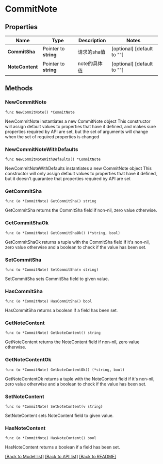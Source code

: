 # CommitNote

## Properties

Name | Type | Description | Notes
------------ | ------------- | ------------- | -------------
**CommitSha** | Pointer to **string** | 请求的sha值 | [optional] [default to ""]
**NoteContent** | Pointer to **string** | note的具体值 | [optional] [default to ""]

## Methods

### NewCommitNote

`func NewCommitNote() *CommitNote`

NewCommitNote instantiates a new CommitNote object
This constructor will assign default values to properties that have it defined,
and makes sure properties required by API are set, but the set of arguments
will change when the set of required properties is changed

### NewCommitNoteWithDefaults

`func NewCommitNoteWithDefaults() *CommitNote`

NewCommitNoteWithDefaults instantiates a new CommitNote object
This constructor will only assign default values to properties that have it defined,
but it doesn't guarantee that properties required by API are set

### GetCommitSha

`func (o *CommitNote) GetCommitSha() string`

GetCommitSha returns the CommitSha field if non-nil, zero value otherwise.

### GetCommitShaOk

`func (o *CommitNote) GetCommitShaOk() (*string, bool)`

GetCommitShaOk returns a tuple with the CommitSha field if it's non-nil, zero value otherwise
and a boolean to check if the value has been set.

### SetCommitSha

`func (o *CommitNote) SetCommitSha(v string)`

SetCommitSha sets CommitSha field to given value.

### HasCommitSha

`func (o *CommitNote) HasCommitSha() bool`

HasCommitSha returns a boolean if a field has been set.

### GetNoteContent

`func (o *CommitNote) GetNoteContent() string`

GetNoteContent returns the NoteContent field if non-nil, zero value otherwise.

### GetNoteContentOk

`func (o *CommitNote) GetNoteContentOk() (*string, bool)`

GetNoteContentOk returns a tuple with the NoteContent field if it's non-nil, zero value otherwise
and a boolean to check if the value has been set.

### SetNoteContent

`func (o *CommitNote) SetNoteContent(v string)`

SetNoteContent sets NoteContent field to given value.

### HasNoteContent

`func (o *CommitNote) HasNoteContent() bool`

HasNoteContent returns a boolean if a field has been set.


[[Back to Model list]](../README.md#documentation-for-models) [[Back to API list]](../README.md#documentation-for-api-endpoints) [[Back to README]](../README.md)


